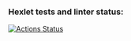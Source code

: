 ### Hexlet tests and linter status:
[![Actions Status](https://github.com/Adamazhigov/python-project-lvl1/workflows/hexlet-check/badge.svg)](https://github.com/Adamazhigov/python-project-lvl1/actions)